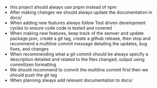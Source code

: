- this project should always use pnpm instead of npm
- After making changes we should always update the documentation in docs/
- When adding new features always follow Test driven development cycles to ensure code code is tested and covered
- When making new features, keep track of the semver and update package.json, create a git tag, create a github release, then stop and recommend a multiline commit message detailing the updates, bug fixes, and changes
- When recommending what a git commit should be always specify a description detailed and related to the files changed, output using commitizen formatting
- We should recommend to commit the multiline commit first then we should push the git tag
- When planning always add relevant documentation to docs/